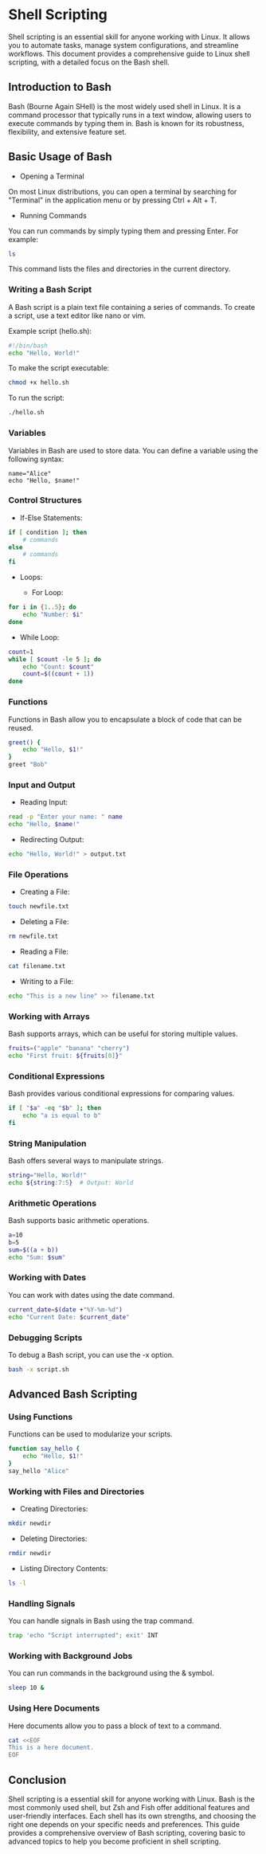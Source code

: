 # Shell Scripting

Shell scripting is an essential skill for anyone working with Linux. It allows you to
automate tasks, manage system configurations, and streamline workflows. This document
provides a comprehensive guide to Linux shell scripting, with a detailed focus on the Bash
shell.

## Introduction to Bash

Bash (Bourne Again SHell) is the most widely used shell in Linux. It is a command
processor that typically runs in a text window, allowing users to execute commands by
typing them in. Bash is known for its robustness, flexibility, and extensive feature set.

## Basic Usage of Bash

- Opening a Terminal

On most Linux distributions, you can open a terminal by searching for "Terminal" in the
application menu or by pressing Ctrl + Alt + T.

- Running Commands

You can run commands by simply typing them and pressing Enter. For example:

```sh
ls
```

This command lists the files and directories in the current directory.

### Writing a Bash Script

A Bash script is a plain text file containing a series of commands. To create a script,
use a text editor like nano or vim.

Example script (hello.sh):

```sh
#!/bin/bash
echo "Hello, World!"
```

To make the script executable:

```sh
chmod +x hello.sh
```

To run the script:

```sh
./hello.sh
```

### Variables

Variables in Bash are used to store data. You can define a variable using the following
syntax:

```
name="Alice"
echo "Hello, $name!"
```

### Control Structures

- If-Else Statements:

```sh
if [ condition ]; then
    # commands
else
    # commands
fi
```

- Loops:

  - For Loop:

```sh
for i in {1..5}; do
    echo "Number: $i"
done
```

- While Loop:

```sh
count=1
while [ $count -le 5 ]; do
    echo "Count: $count"
    count=$((count + 1))
done
```

### Functions

Functions in Bash allow you to encapsulate a block of code that can be reused.

```sh
greet() {
    echo "Hello, $1!"
}
greet "Bob"
```

### Input and Output

- Reading Input:

```sh
read -p "Enter your name: " name
echo "Hello, $name!"
```

- Redirecting Output:

```sh
echo "Hello, World!" > output.txt
```

### File Operations

- Creating a File:

```sh
touch newfile.txt
```

- Deleting a File:

```sh
rm newfile.txt
```

- Reading a File:

```sh
cat filename.txt
```

- Writing to a File:

```sh
echo "This is a new line" >> filename.txt
```

### Working with Arrays

Bash supports arrays, which can be useful for storing multiple values.

```sh
fruits=("apple" "banana" "cherry")
echo "First fruit: ${fruits[0]}"
```

### Conditional Expressions

Bash provides various conditional expressions for comparing values.

```sh
if [ "$a" -eq "$b" ]; then
    echo "a is equal to b"
fi
```

### String Manipulation

Bash offers several ways to manipulate strings.

```sh
string="Hello, World!"
echo ${string:7:5}  # Output: World
```

### Arithmetic Operations

Bash supports basic arithmetic operations.

```sh
a=10
b=5
sum=$((a + b))
echo "Sum: $sum"
```

### Working with Dates

You can work with dates using the date command.

```sh
current_date=$(date +"%Y-%m-%d")
echo "Current Date: $current_date"
```

### Debugging Scripts

To debug a Bash script, you can use the -x option.

```sh
bash -x script.sh
```

## Advanced Bash Scripting

### Using Functions

Functions can be used to modularize your scripts.

```sh
function say_hello {
    echo "Hello, $1!"
}
say_hello "Alice"
```

### Working with Files and Directories

- Creating Directories:

```sh
mkdir newdir
```

- Deleting Directories:

```sh
rmdir newdir
```

- Listing Directory Contents:

```sh
ls -l
```

### Handling Signals

You can handle signals in Bash using the trap command.

```sh
trap 'echo "Script interrupted"; exit' INT
```

### Working with Background Jobs

You can run commands in the background using the & symbol.

```sh
sleep 10 &
```

### Using Here Documents

Here documents allow you to pass a block of text to a command.

```sh
cat <<EOF
This is a here document.
EOF
```

## Conclusion

Shell scripting is a essential skill for anyone working with Linux. Bash is the most
commonly used shell, but Zsh and Fish offer additional features and user-friendly
interfaces. Each shell has its own strengths, and choosing the right one depends on your
specific needs and preferences. This guide provides a comprehensive overview of Bash
scripting, covering basic to advanced topics to help you become proficient in shell
scripting.
